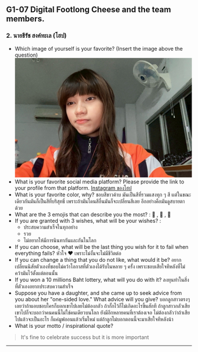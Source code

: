## G1-07 Digital Footlong Cheese and the team members.

### 2. นายธีรัช สงค์ทะเล (โฮป)
- Which image of yourself is your favorite? (Insert the image above the question)
![รูปของโฮป](img/hope.jpg)
- What is your favorite social media platform? Please provide the link to your profile from that platform.
[Instagram ของโฮป](https://www.instagram.com/ur.hxpe/)
- What is your favorite color, why?
ชอบสีขาวค้าบ มันเป็นสีที่รวมแสงทุก ๆ สี แต่ในขณะเดียวกันมันก็เป็นสีที่บริสุทธิ์ เพราะถ้ามันโดนสีอื่นมันก็จะเปลี่ยนสีเลย อีกอย่างคือมันดูสบายตาด้วย
- What are the 3 emojis that can describe you the most?
: :rabbit: , :guitar: , :white_heart:
- If you are granted with 3 wishes, what will be your wishes? :
  - ประสบความสำเร็จในทุกอย่าง
  - รวย
  - ไม่อยากให้มีการนินทากันและกันในโลก
- If you can choose, what will be the last thing you wish for it to fail when everything fails?
หัวใจ :heart: เพราะไม่งั้นจะไม่มีชีวิตต่อ
- If you can change a thing that you do not like, what would it be?
อยากเปลี่ยนนิสัยตัวเองที่ชอบไม่คว้าโอกาสที่ตัวเองได้รับในหลาย ๆ ครั้ง เพราะชอบเสียใจทีหลังที่ไม่คว้ามันไว้ตั้งแต่ตอนนั้น
- If you won a 10 millions Baht lottery, what will you do with it?
ลงทุนทำในสิ่งที่ตัวเองอยากประสบความสำเร็จ
- Suppose you have a daughter, and she came up to seek advice from you about her "one-sided love." What advice will you give?
บอกลูกสาวตรงๆเลยว่าถ้าแอบชอบใครก็บอกเขาไปเลยไม่ต้องกลัว ถ้ากั๊กไว้ก็ไม่เกิดอะไรขึ้นสักที ถ้าลูกสาวกลัวเสียเขาไปก็จะบอกว่าคนคนนี้ไม่ใช่คนเดียวบนโลก ยังมีอีกหลายคนที่เราต้องเจอ ไม่ต้องกลัวว่าถ้าเสียไปแล้วจะเป็นอะไร ก็แค่มูฟออนแล้วเริ่มใหม่ แต่ถ้าลูกไม่บอกตอนนี้จะมาเสียใจทีหลังน้า
- What is your motto / inspirational quote?
> It's fine to celebrate success but it is more important 
________________________________________________________________________________
